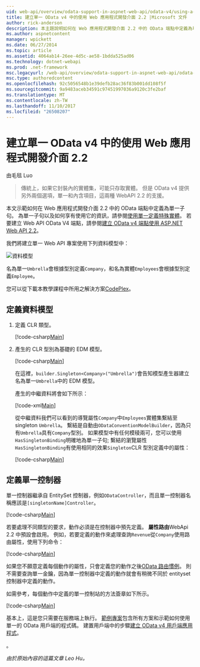 ```yaml
---
uid: web-api/overview/odata-support-in-aspnet-web-api/odata-v4/using-a-singleton-in-an-odata-endpoint-in-web-api-22
title: 建立單一 OData v4 中的使用 Web 應用程式開發介面 2.2 |Microsoft 文件
author: rick-anderson
description: 本主題說明如何在 Web 應用程式開發介面 2.2 中的 OData 端點中定義為單一子句。
ms.author: aspnetcontent
manager: wpickett
ms.date: 06/27/2014
ms.topic: article
ms.assetid: 4064ab14-26ee-4d5c-ae58-1bdda525ad06
ms.technology: dotnet-webapi
ms.prod: .net-framework
msc.legacyurl: /web-api/overview/odata-support-in-aspnet-web-api/odata-v4/using-a-singleton-in-an-odata-endpoint-in-web-api-22
msc.type: authoredcontent
ms.openlocfilehash: 92c5056548b1e39defb28ac36f83b001dd108f5f
ms.sourcegitcommit: 9a9483aceb34591c97451997036a9120c3fe2baf
ms.translationtype: MT
ms.contentlocale: zh-TW
ms.lasthandoff: 11/10/2017
ms.locfileid: "26508207"
---
```

<a name="create-a-singleton-in-odata-v4-using-web-api-22"></a>建立單一 OData v4 中的使用 Web 應用程式開發介面 2.2
====================
由毛毯 Luo

> 傳統上，如果它封裝內的實體集，可能只存取實體。 但是 OData v4 提供另外兩個選項，單一和內含項目，這兩種 WebAPI 2.2 的支援。


本文示範如何在 Web 應用程式開發介面 2.2 中的 OData 端點中定義為單一子句。 為單一子句以及如何享有使用它的資訊，請參閱[使用單一定義特殊實體](https://blogs.msdn.com/b/odatateam/archive/2014/03/05/use-singleton-to-define-your-special-entity.aspx)。 若要建立 Web API OData V4 端點，請參閱[建立 OData v4 端點使用 ASP.NET Web API 2.2](create-an-odata-v4-endpoint.md)。 

我們將建立單一 Web API 專案使用下列資料模型中：

![資料模型](using-a-singleton-in-an-odata-endpoint-in-web-api-22/_static/image1.png)

名為單一`Umbrella`會根據型別定義`Company`，和名為實體`Employees`會根據型別定義`Employee`。

您可以從下載本教學課程中所用之解決方案[CodePlex](http://aspnet.codeplex.com/sourcecontrol/latest#Samples/WebApi/OData/v4/ODataSingletonSample/)。

## <a name="define-the-data-model"></a>定義資料模型

1. 定義 CLR 類型。

    [!code-csharp[Main](using-a-singleton-in-an-odata-endpoint-in-web-api-22/samples/sample1.cs)]
2. 產生的 CLR 型別為基礎的 EDM 模型。

    [!code-csharp[Main](using-a-singleton-in-an-odata-endpoint-in-web-api-22/samples/sample2.cs)]

    在這裡，`builder.Singleton<Company>("Umbrella")`會告知模型產生器建立名為單一`Umbrella`中的 EDM 模型。

    產生的中繼資料將會如下所示：

    [!code-xml[Main](using-a-singleton-in-an-odata-endpoint-in-web-api-22/samples/sample3.xml)]

    從中繼資料我們可以看到的導覽屬性`Company`中`Employees`實體集繫結至 singleton `Umbrella`。 繫結是自動由`ODataConventionModelBuilder`，因為只有`Umbrella`具有`Company`型別。 如果模型中有任何模稜兩可，您可以使用`HasSingletonBinding`明確地為單一子句; 繫結的瀏覽屬性`HasSingletonBinding`有使用相同的效果`Singleton`CLR 型別定義中的屬性：

    [!code-csharp[Main](using-a-singleton-in-an-odata-endpoint-in-web-api-22/samples/sample4.cs)]

## <a name="define-the-singleton-controller"></a>定義單一控制器

單一控制器繼承自 EntitySet 控制器，例如`ODataController`，而且單一控制器名稱應該是`[singletonName]Controller`。

[!code-csharp[Main](using-a-singleton-in-an-odata-endpoint-in-web-api-22/samples/sample5.cs)]

若要處理不同類型的要求，動作必須是在控制器中預先定義。 **屬性路由**WebApi 2.2 中預設會啟用。 例如，若要定義的動作來處理查詢`Revenue`從`Company`使用路由屬性，使用下列命令：

[!code-csharp[Main](using-a-singleton-in-an-odata-endpoint-in-web-api-22/samples/sample6.cs)]

如果您不願意定義每個動作的屬性，只會定義您的動作之後[OData 路由慣例](../odata-routing-conventions.md)。 則不需要查詢單一金鑰，因為單一控制器中定義的動作就會有稍微不同於 entityset 控制器中定義的動作。

如需參考，每個動作中定義的單一控制站的方法簽章如下所示。

[!code-csharp[Main](using-a-singleton-in-an-odata-endpoint-in-web-api-22/samples/sample7.cs)]

基本上，這是您只需要在服務端上執行。 [範例專案](http://aspnet.codeplex.com/sourcecontrol/latest#Samples/WebApi/OData/v4/ODataSingletonSample/)包含所有方案和示範如何使用單一的 OData 用戶端的程式碼。 建置用戶端中的步驟[建立 OData v4 用戶端應用程式](create-an-odata-v4-client-app.md)。

。 

*由於原始內容的這篇文章 Leo Hu。*
